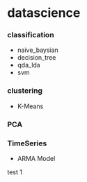 # datascience

### classification
- naive_baysian
- decision_tree
- qda_lda
- svm

### clustering
- K-Means

### PCA

### TimeSeries
- ARMA Model

test 1
